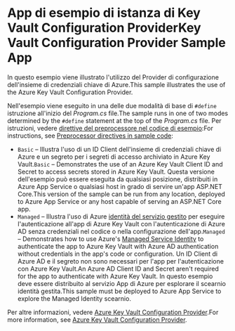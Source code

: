 # <a name="key-vault-configuration-provider-sample-app"></a><span data-ttu-id="680ca-101">App di esempio di istanza di Key Vault Configuration Provider</span><span class="sxs-lookup"><span data-stu-id="680ca-101">Key Vault Configuration Provider Sample App</span></span>

<span data-ttu-id="680ca-102">In questo esempio viene illustrato l'utilizzo del Provider di configurazione dell'insieme di credenziali chiave di Azure.</span><span class="sxs-lookup"><span data-stu-id="680ca-102">This sample illustrates the use of the Azure Key Vault Configuration Provider.</span></span>

<span data-ttu-id="680ca-103">Nell'esempio viene eseguito in una delle due modalità di base di `#define` istruzione all'inizio del *Program.cs* file.</span><span class="sxs-lookup"><span data-stu-id="680ca-103">The sample runs in one of two modes determined by the `#define` statement at the top of the *Program.cs* file.</span></span> <span data-ttu-id="680ca-104">Per istruzioni, vedere [direttive del preprocessore nel codice di esempio](https://docs.microsoft.com/aspnet/core#preprocessor-directives-in-sample-code):</span><span class="sxs-lookup"><span data-stu-id="680ca-104">For instructions, see [Preprocessor directives in sample code](https://docs.microsoft.com/aspnet/core#preprocessor-directives-in-sample-code):</span></span>

* <span data-ttu-id="680ca-105">`Basic` &ndash; Illustra l'uso di un ID Client dell'insieme di credenziali chiave di Azure e un segreto per i segreti di accesso archiviato in Azure Key Vault.</span><span class="sxs-lookup"><span data-stu-id="680ca-105">`Basic` &ndash; Demonstrates the use of an Azure Key Vault Client ID and Secret to access secrets stored in Azure Key Vault.</span></span> <span data-ttu-id="680ca-106">Questa versione dell'esempio può essere eseguita da qualsiasi posizione, distribuiti in Azure App Service o qualsiasi host in grado di servire un'app ASP.NET Core.</span><span class="sxs-lookup"><span data-stu-id="680ca-106">This version of the sample can be run from any location, deployed to Azure App Service or any host capable of serving an ASP.NET Core app.</span></span>
* <span data-ttu-id="680ca-107">`Managed` &ndash; Illustra l'uso di Azure [identità del servizio gestito](https://docs.microsoft.com/azure/active-directory/managed-identities-azure-resources/overview) per eseguire l'autenticazione all'app di Azure Key Vault con l'autenticazione di Azure AD senza credenziali nel codice o nella configurazione dell'app.</span><span class="sxs-lookup"><span data-stu-id="680ca-107">`Managed` &ndash; Demonstrates how to use Azure's [Managed Service Identity](https://docs.microsoft.com/azure/active-directory/managed-identities-azure-resources/overview) to authenticate the app to Azure Key Vault with Azure AD authentication without credentials in the app's code or configuration.</span></span> <span data-ttu-id="680ca-108">Un ID Client di Azure AD e il segreto non sono necessari per l'app per l'autenticazione con Azure Key Vault.</span><span class="sxs-lookup"><span data-stu-id="680ca-108">An Azure AD Client ID and Secret aren't required for the app to authenticate with Azure Key Vault.</span></span> <span data-ttu-id="680ca-109">In questo esempio deve essere distribuito al servizio App di Azure per esplorare il scearnio identità gestita.</span><span class="sxs-lookup"><span data-stu-id="680ca-109">This sample must be deployed to Azure App Service to explore the Managed Identity scearnio.</span></span>

<span data-ttu-id="680ca-110">Per altre informazioni, vedere [Azure Key Vault Configuration Provider](https://docs.microsoft.com/aspnet/core/security/key-vault-configuration).</span><span class="sxs-lookup"><span data-stu-id="680ca-110">For more information, see [Azure Key Vault Configuration Provider](https://docs.microsoft.com/aspnet/core/security/key-vault-configuration).</span></span>
